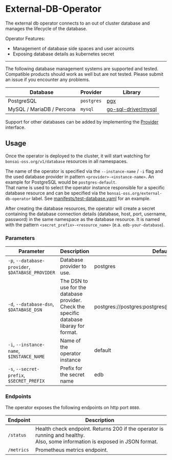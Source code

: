 # External-DB-Operator

The external db operator connects to an out of cluster database and manages the lifecycle of the database.

Operator Features:
- Management of database side spaces and user accounts
- Exposing database details as kubernetes secret

---

The following database management systems are supported and tested. Compatible products should work as well but are not tested.
Please submit an issue if you encounter any problems.

| Database                  | Provider   | Library                                                       |
|---------------------------|------------|---------------------------------------------------------------|
| PostgreSQL                | `postgres` | [pgx](https://github.com/jackc/pgx)                           |
| MySQL / MariaDB / Percona | `mysql`    | [go-sql-driver/mysql](https://github.com/go-sql-driver/mysql) |


Support for other databases can be added by implementing the [Provider](internal/database/database.go) interface.

## Usage

Once the operator is deployed to the cluster, it will start watching for `bonsai-oss.org/v1/database` resources in all namespaces.

The name of the operator is specified via the `--instance-name` / `-i` flag and the used database provider in pattern `<provider>-<instance-name>`. An example for PostgreSQL would be `postgres-default`.\
That name is used to select the operator instance responsible for a specific database resource and can be specified via the `bonsai-oss.org/external-db-operator` label. See [manifests/test-database.yaml](manifests/test-database.yaml) for an example.

After creating the database resources, the operator will create a secret containing the database connection details (database, host, port, username, password) in the same namespace as the database resource.
It is named with the pattern `<secret_prefix>-<resource_name>` (e.a. `edb-your-database`). 

### Parameters

| Parameter                                         | Description                                                                                    | Default                                              |
|---------------------------------------------------|------------------------------------------------------------------------------------------------|------------------------------------------------------|
| `-p`, `--database-provider`, `$DATABASE_PROVIDER` | Database provider to use.                                                                      | postgres                                             |
| `-d`, `--database-dsn`, `$DATABASE_DSN`           | The DSN to use for the database provider.<br/> Check the specific database libaray for format. | postgres://postgres:postgres@localhost:5432/postgres |
| `-i`, `--instance-name`, `$INSTANCE_NAME`         | Name of the operator instance                                                                  | default                                              |
| `-s`, `--secret-prefix`, `$SECRET_PREFIX`         | Prefix for the secret name                                                                     | edb                                                  |

### Endpoints

The operator exposes the following endpoints on http port `8080`.

| Endpoint   | Description                                                                                                                       |
|------------|-----------------------------------------------------------------------------------------------------------------------------------|
| `/status`  | Health check endpoint. Returns 200 if the operator is running and healthy. <br> Also, some information is exposed in JSON format. |
| `/metrics` | Prometheus metrics endpoint.                                                                                                      |
